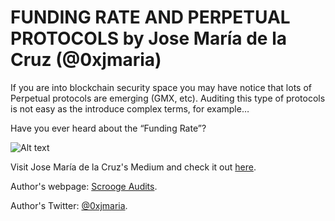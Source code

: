 # FUNDING RATE AND PERPETUAL PROTOCOLS by Jose María de la Cruz (@0xjmaria)
If you are into blockchain security space you may have notice that lots of Perpetual protocols are emerging (GMX, etc). Auditing this type of protocols is not easy as the introduce complex terms, for example…

Have you ever heard about the “Funding Rate”?

![Alt text](https://github.com/JMariadlcs/blog/blob/0xjmaria/public/media/funding_rate.png)

Visit Jose María de la Cruz's Medium and check it out [here](https://medium.com/@0xjmaria/funding-rate-and-perpetual-protocols-8bf60adcfc7c).

Author's webpage: [Scrooge Audits](https://scroogeaudits.com/portfolio).

Author's Twitter: [@0xjmaria](https://twitter.com/0xjmaria).
